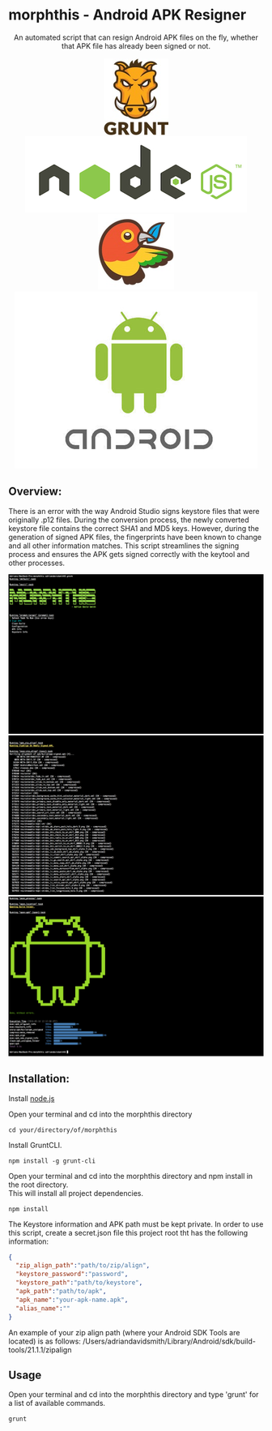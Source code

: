 morphthis - Android APK Resigner
======

<p align="center">
    An automated script that can resign Android APK files on the fly, whether that APK file has already been signed or not.  
    </br>
    </br>
    <img src="https://github.com/SierraII/morphthis/blob/master/config/images/grunt.jpg?raw=true" alt=""/>
    <img src="https://github.com/SierraII/morphthis/blob/master/config/images/nodejs.jpg?raw=true" alt=""/>
    <img src="https://github.com/SierraII/morphthis/blob/master/config/images/bower_bird.jpg?raw=true" alt="Bower"/>
    </br>
    <img src="https://github.com/SierraII/morphthis/blob/master/config/images/android.jpg?raw=true" alt=""/>
</p>

## Overview:
There is an error with the way Android Studio signs keystore files that were originally .p12 files. During the conversion process, the newly converted keystore file contains the correct SHA1 and MD5 keys. However, during the generation of signed APK files, the fingerprints have been known to change and all other information matches. This script streamlines the signing process and ensures the APK gets signed correctly with the keytool and other processes.  

![alt text](https://github.com/SierraII/morphthis/blob/master/screenshots/prompt.png "Screenshot")
![alt text](https://github.com/SierraII/morphthis/blob/master/screenshots/zip_align.png "Screenshot")
![alt text](https://github.com/SierraII/morphthis/blob/master/screenshots/done.png "Screenshot")
## Installation:
Install [node.js](https://nodejs.org/en/download/)  
  
Open your terminal and cd into the morphthis directory
```
cd your/directory/of/morphthis
```
Install GruntCLI.  
```
npm install -g grunt-cli
```
Open your terminal and cd into the morphthis directory and npm install in the root directory.  
This will install all project dependencies.  
```
npm install
```
The Keystore information and APK path must be kept private. In order to use this script, create a secret.json file this project root tht has the following information:
```json
{
  "zip_align_path":"path/to/zip/align",
  "keystore_password":"password",
  "keystore_path":"path/to/keystore",
  "apk_path":"path/to/apk",
  "apk_name":"your-apk-name.apk",
  "alias_name":""
}
```
An example of your zip align path (where your Android SDK Tools are located) is as follows: /Users/adriandavidsmith/Library/Android/sdk/build-tools/21.1.1/zipalign  

## Usage
Open your terminal and cd into the morphthis directory and type 'grunt' for a list of available commands.
```
grunt
```
